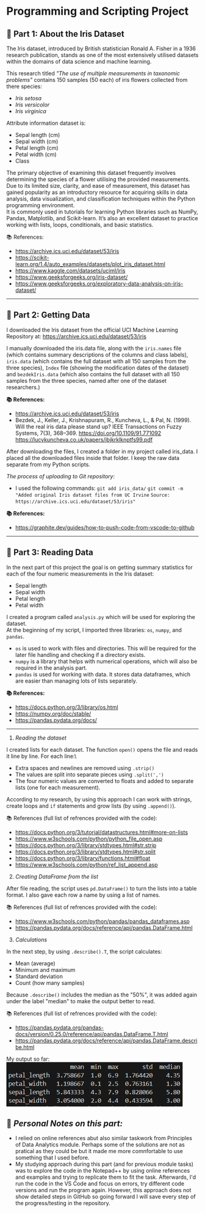 # Programming and Scripting Project

## 🌸 Part 1: About the Iris Dataset

The Iris dataset, introduced by British statistician Ronald A. Fisher in a 1936 research publication, stands as one of the most extensively utilised datasets within the domains of data science and machine learning.

This research titled *"The use of multiple measurements in taxonomic problems"* contains 150 samples (50 each) of iris flowers collected from there species:
- *Iris setosa*
- *Iris versicolor*
- *Iris virginica* 

Attribute information dataset is:
- Sepal length (cm)
- Sepal width (cm)
- Petal length (cm)
- Petal width (cm)
- Class

The primary objective of examining this dataset frequently involves determining the species of a flower utilising the provided measurements. Due to its limited size, clarity, and ease of measurement, this dataset has gained popularity as an introductory resource for acquiring skills in data analysis, data visualization, and classification techniques within the Python programming environment.\
It is commonly used in tutorials for learning Python libraries such as NumPy, Pandas, Matplotlib, and Scikit-learn. It’s also an excellent dataset to practice working with lists, loops, conditionals, and basic statistics.

📚 References:
- https://archive.ics.uci.edu/dataset/53/iris
- https://scikit-learn.org/1.4/auto_examples/datasets/plot_iris_dataset.html
- https://www.kaggle.com/datasets/uciml/iris
- https://www.geeksforgeeks.org/iris-dataset/
- https://www.geeksforgeeks.org/exploratory-data-analysis-on-iris-dataset/

---

## 🔢 Part 2: Getting Data

I downloaded the Iris dataset from the official UCI Machine Learning Repository at: https://archive.ics.uci.edu/dataset/53/iris

I manually downloaded the iris.data file, along with the `iris.names` file (which contains summary descriptions of the columns and class labels), `iris.data` (which contains the full dataset with all 150 samples from the three species), `Index` file (showing the modification dates of the dataset) and `bezdekIris.data` (which also contains the full dataset with all 150 samples from the three species, named after one of the dataset researchers.)

**📚 References:**

- https://archive.ics.uci.edu/dataset/53/iris
- Bezdek, J., Keller, J., Krishnapuram, R., Kuncheva, L., & Pal, N. (1999). Will the real iris data please stand up? IEEE Transactions on Fuzzy Systems, 7(3), 368–369. https://doi.org/10.1109/91.771092 
https://lucykuncheva.co.uk/papers/jbjkrklknptfs99.pdf


After downloading the files, I created a folder in my project called iris_data. I placed all the downloaded files inside that folder. I keep the raw data separate from my Python scripts.

*The process of uploading to Git repository:*

- I used the following commands: 
`git add iris_data/`
`git commit -m "Added original Iris dataset files from UC Irvine`
`Source: https://archive.ics.uci.edu/dataset/53/iris"`

**📚 References:**

- https://graphite.dev/guides/how-to-push-code-from-vscode-to-github

---

## 🔢 Part 3: Reading Data

In the next part of this project the goal is on getting summary statistics for each of the four numeric measurements in the Iris dataset:

- Sepal length
- Sepal width
- Petal length
- Petal width

I created a program called `analysis.py` which will be used for exploring the dataset.\
At the beginning of my script, I imported three libraries: `os`, `numpy`, and `pandas`.
- `os` is used to work with files and directories. This will be required for the later file handling and checking if a directory exists.
- `numpy` is a library that helps with numerical operations, which will also be required in the analysis part.
- `pandas` is used for working with data. It stores data dataframes, which are easier than managing lots of lists separately.

**📚 References:**

- https://docs.python.org/3/library/os.html
- https://numpy.org/doc/stable/
- https://pandas.pydata.org/docs/

---------------------------------------------------------------------------------

1. *Reading the dataset*

I created lists for each dataset. The function `open()` opens the file and reads it line by line. For each line:\
- Extra spaces and newlines are removed using `.strip()`
- The values are split into separate pieces using `.split(',')`
- The four numeric values are converted to floats and added to separate lists (one for each measurement).

According to my research, by using this approach I can work with strings, create loops and `if` statements and grow lists (by using `.append()`). 

📚 References (full list of refrences provided with the code):
- https://docs.python.org/3/tutorial/datastructures.html#more-on-lists
- https://www.w3schools.com/python/python_file_open.asp
- https://docs.python.org/3/library/stdtypes.html#str.strip
- https://docs.python.org/3/library/stdtypes.html#str.split
- https://docs.python.org/3/library/functions.html#float
- https://www.w3schools.com/python/ref_list_append.asp

2. *Creating DataFrame from the list*

After file reading, the script uses `pd.DataFrame()` to turn the lists into a table format. I also gave each row a name by using a list of names. 

📚 References (full list of refrences provided with the code):
- https://www.w3schools.com/python/pandas/pandas_dataframes.asp
- https://pandas.pydata.org/docs/reference/api/pandas.DataFrame.html

3. *Calculations*

In the next step, by using `.describe().T`, the script calculates:
- Mean (average)
- Minimum and maximum
- Standard deviation
- Count (how many samples)

Because `.describe()` includes the median as the "50%", it was added again under the label "median" to make the output better to read.

📚 References (full list of refrences provided with the code):
- https://pandas.pydata.org/pandas-docs/version/0.25.0/reference/api/pandas.DataFrame.T.html
- https://pandas.pydata.org/docs/reference/api/pandas.DataFrame.describe.html

My output so far:
![Output](<Part 1 output.png>)


## 💭 *Personal Notes on this part:*

- I relied on online references abut also similar taskwork from Principles of Data Analytics module. Perhaps some of the solutions are not as pratical as they could be but it made me more comnfortable to use something that I used before.
- My studying approach during this part (and for previous module tasks) was to explore the code in the Notepad++ by using online references and examples and trying to replicate them to fit the task. Afterwards, I'd run the code in the VS Code and focus on errors, try different code versions and run the program again. However, this approach does not show detailed steps in GitHub so going forward I will save every step of the progress/testing in the repository.

